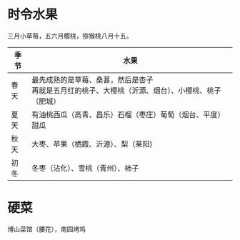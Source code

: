 


# 时令水果

三月小草莓，五六月樱桃，猕猴桃八月十五。


季节|水果
---|---
春天|最先成熟的是草莓、桑葚，然后是杏子<br>再就是五月红的桃子、大樱桃（沂源、烟台）、小樱桃、桃子（肥城）
夏天|有油桃西瓜（高青、昌乐）石榴（枣庄）葡萄（烟台、平度）甜瓜  
秋天|大枣、苹果（栖霞、沂源）、梨（莱阳)
初冬|冬枣（沾化）、雪桃（青州）、柿子  
 

# 硬菜

博山菜馆（腰花），南园烤鸡